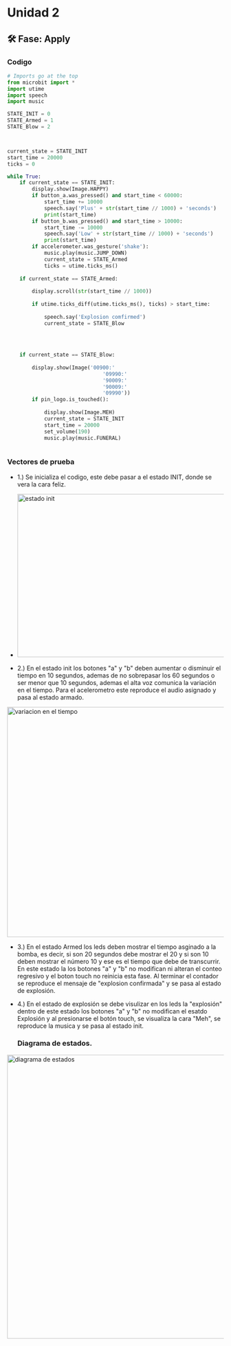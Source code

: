# Unidad 2


## 🛠 Fase: Apply


### Codigo 

```py
# Imports go at the top
from microbit import *
import utime
import speech
import music

STATE_INIT = 0
STATE_Armed = 1
STATE_Blow = 2



current_state = STATE_INIT
start_time = 20000 
ticks = 0

while True:
    if current_state == STATE_INIT:
        display.show(Image.HAPPY)
        if button_a.was_pressed() and start_time < 60000:
            start_time += 10000
            speech.say('Plus' + str(start_time // 1000) + 'seconds')
            print(start_time)
        if button_b.was_pressed() and start_time > 10000:
            start_time -= 10000
            speech.say('Low' + str(start_time // 1000) + 'seconds')
            print(start_time)
        if accelerometer.was_gesture('shake'):
            music.play(music.JUMP_DOWN)
            current_state = STATE_Armed  
            ticks = utime.ticks_ms()
            
    if current_state == STATE_Armed:
       
        display.scroll(str(start_time // 1000))  
       
        if utime.ticks_diff(utime.ticks_ms(), ticks) > start_time:                
                       
            speech.say('Explosion comfirmed')
            current_state = STATE_Blow  
        
            
            

    if current_state == STATE_Blow:
        
        display.show(Image('00900:'
                               '09990:'
                               '90009:'
                               '90009:'
                               '09990'))
        if pin_logo.is_touched():
            
            display.show(Image.MEH)
            current_state = STATE_INIT
            start_time = 20000
            set_volume(190)
            music.play(music.FUNERAL)
        

```

### Vectores de prueba
- 1.) Se inicializa el codigo, este debe pasar a el estado INIT, donde se vera la cara feliz.

- <img width="635" height="380" alt="estado init" src="https://github.com/user-attachments/assets/45ec45f9-41ec-4a22-8ae5-9f3a377c4d09" />

- 2.) En el estado init los botones "a" y "b" deben aumentar o disminuir el tiempo en 10 segundos, ademas de no sobrepasar los 60 segundos o ser menor que 10 segundos, ademas el alta voz comunica la variación en el tiempo. Para el acelerometro este reproduce el audio asignado y pasa al estado armado.

<img width="567" height="536" alt="variacion en el tiempo" src="https://github.com/user-attachments/assets/d3b118b7-a681-4dda-9ee0-2b1c32043cec" />

- 3.) En el estado Armed los leds deben mostrar el tiempo asginado a la bomba, es decir, si son 20 segundos debe mostrar el 20 y si son 10 deben mostrar el número 10 y ese es el tiempo que debe de transcurrir. En este estado la los botones "a" y "b" no modifican ni alteran el conteo regresivo y el boton touch no reinicia esta fase. Al terminar el contador se reproduce el mensaje de "explosion confirmada" y se pasa al estado de explosión.

- 4.) En el estado de explosión se debe visulizar en los leds la "explosión" dentro de este estado los botones "a" y "b" no modifican el esatdo Explosión y al presionarse el botón touch, se visualiza la cara "Meh", se reproduce la musica y se pasa al estado init.

  ### Diagrama de estados.
<img width="1361" height="661" alt="diagrama de estados" src="https://github.com/user-attachments/assets/b733584a-bc06-4e70-9bfb-88f37db2ae50" />










